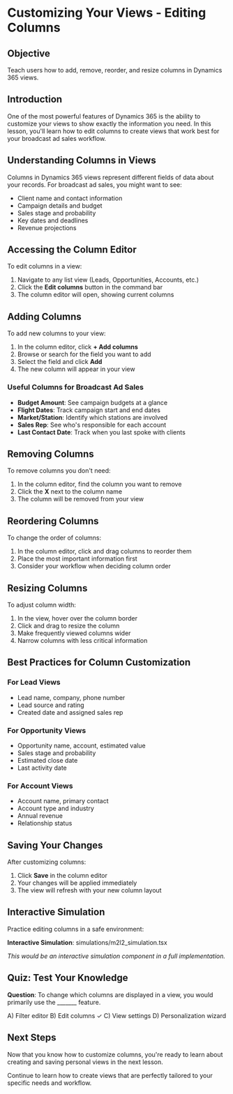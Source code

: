 # Customizing Your Views - Editing Columns

## Objective
Teach users how to add, remove, reorder, and resize columns in Dynamics 365 views.

## Introduction

One of the most powerful features of Dynamics 365 is the ability to customize your views to show exactly the information you need. In this lesson, you'll learn how to edit columns to create views that work best for your broadcast ad sales workflow.

## Understanding Columns in Views

Columns in Dynamics 365 views represent different fields of data about your records. For broadcast ad sales, you might want to see:

- Client name and contact information
- Campaign details and budget
- Sales stage and probability
- Key dates and deadlines
- Revenue projections

## Accessing the Column Editor

To edit columns in a view:

1. Navigate to any list view (Leads, Opportunities, Accounts, etc.)
2. Click the **Edit columns** button in the command bar
3. The column editor will open, showing current columns

## Adding Columns

To add new columns to your view:

1. In the column editor, click **+ Add columns**
2. Browse or search for the field you want to add
3. Select the field and click **Add**
4. The new column will appear in your view

### Useful Columns for Broadcast Ad Sales

- **Budget Amount**: See campaign budgets at a glance
- **Flight Dates**: Track campaign start and end dates
- **Market/Station**: Identify which stations are involved
- **Sales Rep**: See who's responsible for each account
- **Last Contact Date**: Track when you last spoke with clients

## Removing Columns

To remove columns you don't need:

1. In the column editor, find the column you want to remove
2. Click the **X** next to the column name
3. The column will be removed from your view

## Reordering Columns

To change the order of columns:

1. In the column editor, click and drag columns to reorder them
2. Place the most important information first
3. Consider your workflow when deciding column order

## Resizing Columns

To adjust column width:

1. In the view, hover over the column border
2. Click and drag to resize the column
3. Make frequently viewed columns wider
4. Narrow columns with less critical information

## Best Practices for Column Customization

### For Lead Views
- Lead name, company, phone number
- Lead source and rating
- Created date and assigned sales rep

### For Opportunity Views
- Opportunity name, account, estimated value
- Sales stage and probability
- Estimated close date
- Last activity date

### For Account Views
- Account name, primary contact
- Account type and industry
- Annual revenue
- Relationship status

## Saving Your Changes

After customizing columns:

1. Click **Save** in the column editor
2. Your changes will be applied immediately
3. The view will refresh with your new column layout

## Interactive Simulation

Practice editing columns in a safe environment:

**Interactive Simulation**: simulations/m2l2_simulation.tsx

*This would be an interactive simulation component in a full implementation.*

## Quiz: Test Your Knowledge

**Question**: To change which columns are displayed in a view, you would primarily use the _______ feature.

A) Filter editor
B) Edit columns ✓
C) View settings
D) Personalization wizard

## Next Steps

Now that you know how to customize columns, you're ready to learn about creating and saving personal views in the next lesson.

Continue to learn how to create views that are perfectly tailored to your specific needs and workflow.

